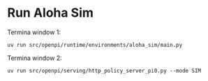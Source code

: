 # Run Aloha Sim

Termina window 1:

```
uv run src/openpi/runtime/environments/aloha_sim/main.py
```

Termina window 2:

```
uv run src/openpi/serving/http_policy_server_pi0.py --mode SIM
```
